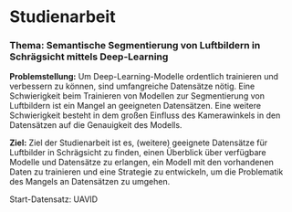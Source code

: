 # Studienarbeit

### Thema: Semantische Segmentierung von Luftbildern in Schrägsicht mittels Deep-Learning


**Problemstellung:** 
Um Deep-Learning-Modelle ordentlich trainieren und verbessern zu können, sind umfangreiche Datensätze nötig. Eine Schwierigkeit beim Trainieren von Modellen zur Segmentierung von Luftbildern ist ein Mangel an geeigneten Datensätzen. Eine weitere Schwierigkeit besteht in dem großen Einfluss des Kamerawinkels in den Datensätzen auf die Genauigkeit des Modells.


**Ziel:**
Ziel der Studienarbeit ist es, (weitere) geeignete Datensätze für Luftbilder in Schrägsicht zu finden, einen Überblick über verfügbare Modelle und Datensätze zu erlangen, ein Modell mit den vorhandenen Daten zu trainieren und eine Strategie zu entwickeln, um die Problematik des Mangels an Datensätzen zu umgehen.


Start-Datensatz: UAVID
